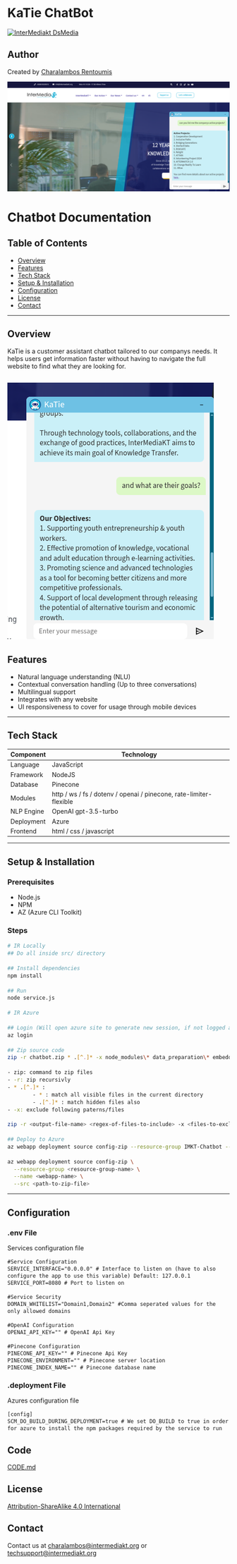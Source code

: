 # KaTie ChatBot
[![InterMediakt DsMedia](https://intermediakt.org/wp-content/uploads/2024/01/Official_trsp-1024x194.png)](https://intermediakt.org)

## Author
Created by [Charalambos Rentoumis](https://github.com/5skr0ll3r)

![Chatbot](./assets/chatbot_projects.png)
# Chatbot Documentation

## Table of Contents
- [Overview](#overview)
- [Features](#features)
- [Tech Stack](#tech-stack)
- [Setup & Installation](#setup--installation)
- [Configuration](#configuration)
- [License](#license)
- [Contact](#contact)

---

## Overview

KaTie is a customer assistant chatbot tailored to our companys needs. It helps users get information faster without having to navigate the full website to find what they are looking for.

![Chatbot](./assets/chatbot.png)
---

## Features

- Natural language understanding (NLU)
- Contextual conversation handling (Up to three conversations)
- Multilingual support
- Integrates with any website
- UI responsiveness to cover for usage through mobile devices

---

## Tech Stack

| Component | Technology |
|----------|------------|
| Language | JavaScript |
| Framework | NodeJS |
| Database | Pinecone |
| Modules | http / ws / fs / dotenv / openai / pinecone, rate-limiter-flexible |
| NLP Engine | OpenAI gpt-3.5-turbo |
| Deployment | Azure |
| Frontend | html / css / javascript |

---

## Setup & Installation

### Prerequisites

- Node.js
- NPM
- AZ (Azure CLI Toolkit)

### Steps

```bash
# IR Locally
## Do all inside src/ directory

## Install dependencies
npm install

## Run
node service.js

# IR Azure

## Login (Will open azure site to generate new session, if not logged already in it will prompt you to)
az login

## Zip source code
zip -r chatbot.zip * .[^.]* -x node_modules\* data_preparation\* embeddings/testing-server\* chatbot.zip

- zip: command to zip files
- -r: zip recursivly
- * .[^.]* : 
		- * : match all visible files in the current directory
		- .[^.]* : match hidden files also
- -x: exclude following paterns/files

zip -r <output-file-name> <regex-of-files-to-include> -x <files-to-exclude>

## Deploy to Azure
az webapp deployment source config-zip --resource-group IMKT-Chatbot --name katieChatBot --src chatbot.zip

az webapp deployment source config-zip \
  --resource-group <resource-group-name> \
  --name <webapp-name> \
  --src <path-to-zip-file>
```

---

## Configuration

### .env File
Services configuration file

```env
#Service Configuration
SERVICE_INTERFACE="0.0.0.0" # Interface to listen on (have to also configure the app to use this variable) Default: 127.0.0.1
SERVICE_PORT=8080 # Port to listen on

#Service Security
DOMAIN_WHITELIST="Domain1,Domain2" #Comma seperated values for the only allowed domains

#OpenAI Configuration
OPENAI_API_KEY="" # OpenAI Api Key

#Pinecone Configuration
PINECONE_API_KEY="" # Pinecone Api Key
PINECONE_ENVIRONMENT="" # Pinecone server location
PINECONE_INDEX_NAME="" # Pinecone database name
```

### .deployment File
Azures configuration file
```
[config]
SCM_DO_BUILD_DURING_DEPLOYMENT=true # We set DO_BUILD to true in order for azure to install the npm packages required by the service to run
```

## Code
[CODE.md](./CODE.md)

## License
[Attribution-ShareAlike 4.0 International](./LICENSE.md)

## Contact
Contact us at [charalambos@intermediakt.org](mailto:charalambos@intermediakt.org) or [techsupport@intermediakt.org](mailto:techsupport@intermediakt.org) 
